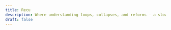 ```yaml
---
title: Recu
description: Where understanding loops, collapses, and reforms - a slow spiral toward clarity. My personal space for thoughts.
draft: false
---
```


